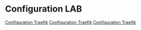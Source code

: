 # Configuration LAB

[Configuration Traefik](./services/index.md)
[Configuration Traefik](./cron.md)
[Configuration Traefik](./scripts/index.md)
